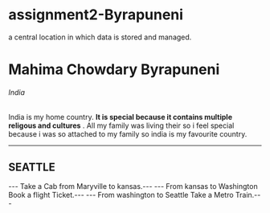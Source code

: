 # assignment2-Byrapuneni
a central location in which data is stored and managed.
# Mahima Chowdary Byrapuneni
###### India
 India is my home country. **It is special because it contains multiple religous and cultures** . All my family was living their so i feel special because i was so attached to my family so india is my favourite country.

***
 SEATTLE
 -----
    
--- Take a Cab from Maryville to kansas.---
--- From kansas to Washington Book a flight Ticket.---
--- From washington to Seattle Take a Metro Train.---

